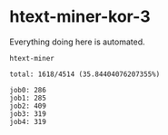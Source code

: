 # htext-miner-kor-3

Everything doing here is automated.

```
htext-miner

total: 1618/4514 (35.84404076207355%)

job0: 286
job1: 285
job2: 409
job3: 319
job4: 319
```